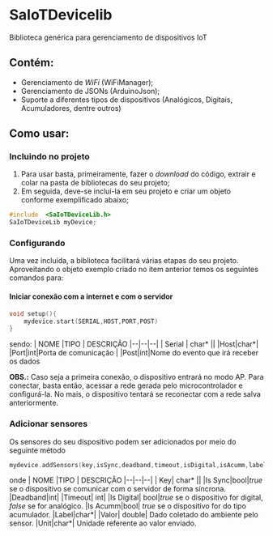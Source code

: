 # SaIoTDevicelib
Biblioteca genérica para gerenciamento de dispositivos IoT

## Contém:
- Gerenciamento de *WiFi* (WiFiManager);
- Gerenciamento de JSONs (ArduinoJson);
- Suporte a diferentes tipos de dispositivos (Analógicos, Digitais, Acumuladores, dentre outros)

## Como usar:
### Incluindo  no projeto
1. Para usar basta, primeiramente, fazer o *download* do código, extrair e colar na pasta de bibliotecas do seu projeto;
2. Em seguida, deve-se incluí-la em seu projeto e criar um objeto conforme exemplificado abaixo;
  ```c++
 #include  <SaIoTDeviceLib.h>
SaIoTDeviceLib myDevice;
```
### Configurando
Uma vez incluída, a biblioteca facilitará várias etapas do seu projeto. Aproveitando o objeto exemplo criado no item anterior temos os seguintes comandos para:

#### Iniciar conexão com a internet e com o servidor
```c++
void setup(){
	mydevice.start(SERIAL,HOST,PORT,POST)
}
`````
sendo:
| NOME |TIPO  | DESCRIÇÃO
|--|--|--|
| Serial | char* ||
|Host|char*|
|Port|int|Porta de comunicação |
|Post|int|Nome do evento que irá receber os dados

**OBS.:** Caso seja a primeira conexão, o dispositivo entrará no modo AP. Para conectar, basta então, acessar a rede gerada pelo microcontrolador e configurá-la. No mais, o dispositivo tentará se reconectar com a rede salva anteriormente.

### Adicionar sensores
Os sensores do seu dispositivo podem ser adicionados por meio do seguinte método
```c++
mydevice.addSensors(key,isSync,deadband,timeout,isDigital,isAcumm,label,valor,unit);
```
onde
| NOME |TIPO  | DESCRIÇÃO
|--|--|--|
| Key| char* ||
|Is Sync|bool|*true* se o dispositivo se comunicar com o servidor de forma síncrona.
|Deadband|int|
|Timeout| int|
|Is Digital| bool|*true* se o dispositivo for digital, *false* se for analógico.
|Is Acumm|bool| *true* se o dispositivo for do tipo acumulador.
|Label|char*|
|Valor| double| Dado coletado do ambiente pelo sensor.
|Unit|char*| Unidade referente ao valor enviado.

